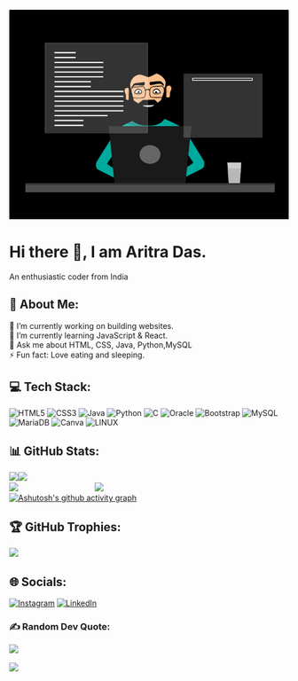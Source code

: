 ![logo](https://github.com/SUVO28/SUVO28/blob/main/banner.gif)
# Hi there 👋, I am Aritra Das.
An enthusiastic coder from India
## 💫 About Me:

🔭 I’m currently working on building websites.<br>🌱 I’m currently learning JavaScript & React.<br>💬 Ask me about HTML, CSS, Java, Python,MySQL<br>⚡ Fun fact: Love eating and sleeping.

## 💻 Tech Stack:
![HTML5](https://img.shields.io/badge/html5-%23E34F26.svg?style=for-the-badge&logo=html5&logoColor=white) ![CSS3](https://img.shields.io/badge/css3-%231572B6.svg?style=for-the-badge&logo=css3&logoColor=white) ![Java](https://img.shields.io/badge/java-%23ED8B00.svg?style=for-the-badge&logo=java&logoColor=white) ![Python](https://img.shields.io/badge/python-3670A0?style=for-the-badge&logo=python&logoColor=ffdd54) ![C](https://img.shields.io/badge/c-%2300599C.svg?style=for-the-badge&logo=c&logoColor=white) ![Oracle](https://img.shields.io/badge/Oracle-F80000?style=for-the-badge&logo=oracle&logoColor=white) ![Bootstrap](https://img.shields.io/badge/bootstrap-%23563D7C.svg?style=for-the-badge&logo=bootstrap&logoColor=white) ![MySQL](https://img.shields.io/badge/mysql-%2300f.svg?style=for-the-badge&logo=mysql&logoColor=white) ![MariaDB](https://img.shields.io/badge/MariaDB-003545?style=for-the-badge&logo=mariadb&logoColor=white) ![Canva](https://img.shields.io/badge/Canva-%2300C4CC.svg?style=for-the-badge&logo=Canva&logoColor=white) ![LINUX](https://img.shields.io/badge/Linux-FCC624?style=for-the-badge&logo=linux&logoColor=black)

## 📊 GitHub Stats:
![](https://github-readme-stats.vercel.app/api?username=SUVO28&theme=vision-friendly-dark&hide_border=true&include_all_commits=true&count_private=true)![](https://github-readme-stats.vercel.app/api/top-langs/?username=SUVO28&theme=vision-friendly-dark&hide_border=true&include_all_commits=true&count_private=true&layout=compact)<br/>
![](https://github-readme-streak-stats.herokuapp.com/?user=SUVO28&theme=vision-friendly-dark&hide_border=true)
<img src="https://cdn.dribbble.com/users/1277312/screenshots/14733298/media/39b1045e593737587dd60e42c8422d1f.gif" width="350px" align="right"><br/>
[![Ashutosh's github activity graph](https://github-readme-activity-graph.cyclic.app/graph?username=SUVO28&theme=merko)](https://github.com/ashutosh00710/github-readme-activity-graph)

## 🏆 GitHub Trophies:
![](https://github-profile-trophy.vercel.app/?username=SUVO28&theme=monokai&no-frame=false&no-bg=false&margin-w=4)

## 🌐 Socials:
[![Instagram](https://img.shields.io/badge/Instagram-%23E4405F.svg?logo=Instagram&logoColor=white)](https://instagram.com/aritradas7998) [![LinkedIn](https://img.shields.io/badge/LinkedIn-%230077B5.svg?logo=linkedin&logoColor=white)](https://www.linkedin.com/in/aritradas-4a1b3b226) 

### ✍️ Random Dev Quote:
![](https://quotes-github-readme.vercel.app/api?type=horizontal&theme=radical)

[![](https://visitcount.itsvg.in/api?id=SUVO28&icon=5&color=6)](https://visitcount.itsvg.in)

